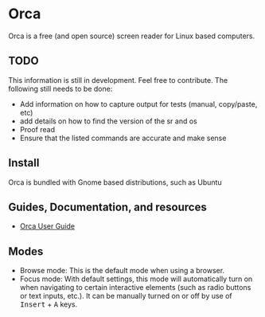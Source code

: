 # Orca

Orca is a free (and open source) screen reader for Linux based computers.

## TODO

This information is still in development. Feel free to contribute. The following still needs to be done:

* Add information on how to capture output for tests (manual, copy/paste, etc)
* add details on how to find the version of the sr and os
* Proof read
* Ensure that the listed commands are accurate and make sense

## Install

Orca is bundled with Gnome based distributions, such as Ubuntu

## Guides, Documentation, and resources

* [Orca User Guide](https://help.gnome.org/users/orca/stable/)

## Modes

* Browse mode: This is the default mode when using a browser.
* Focus mode: With default settings, this mode will automatically turn on when navigating to certain interactive elements (such as radio buttons or text inputs, etc.). It can be manually turned on or off by use of <kbd>Insert</kbd> + <kbd>A</kbd> keys.

